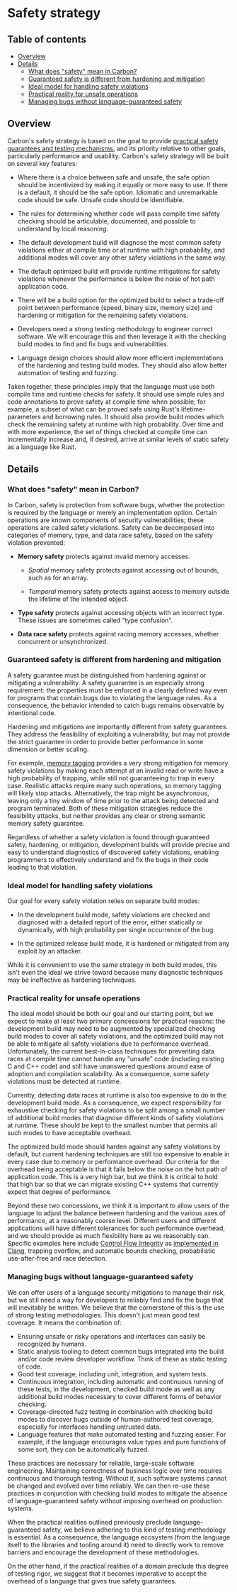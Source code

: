 # Safety strategy

<!--
Part of the Carbon Language project, under the Apache License v2.0 with LLVM
Exceptions. See /LICENSE for license information.
SPDX-License-Identifier: Apache-2.0 WITH LLVM-exception
-->

## Table of contents

<!-- toc -->

-   [Overview](#overview)
-   [Details](#details)
    -   [What does "safety" mean in Carbon?](#what-does-safety-mean-in-carbon)
    -   [Guaranteed safety is different from hardening and mitigation](#guaranteed-safety-is-different-from-hardening-and-mitigation)
    -   [Ideal model for handling safety violations](#ideal-model-for-handling-safety-violations)
    -   [Practical reality for unsafe operations](#practical-reality-for-unsafe-operations)
    -   [Managing bugs without language-guaranteed safety](#managing-bugs-without-language-guaranteed-safety)

<!-- tocstop -->

## Overview

Carbon's safety strategy is based on the goal to provide
[practical safety guarantees and testing mechanisms](../goals.md#practical-safety-guarantees-and-testing-mechanisms),
and its priority relative to other goals, particularly performance and
usability. Carbon's safety strategy will be built on several key features:

-   Where there is a choice between safe and unsafe, the safe option should be
    incentivized by making it equally or more easy to use. If there is a
    default, it should be the safe option. Idiomatic and unremarkable code
    should be safe. Unsafe code should be identifiable.

-   The rules for determining whether code will pass compile time safety
    checking should be articulable, documented, and possible to understand by
    local reasoning.

-   The default development build will diagnose the most common safety
    violations either at compile time or at runtime with high probability, and
    additional modes will cover any other safety violations in the same way.

-   The default optimized build will provide runtime mitigations for safety
    violations whenever the performance is below the noise of hot path
    application code.

-   There will be a build option for the optimized build to select a trade-off
    point between performance (speed, binary size, memory size) and hardening or
    mitigation for the remaining safety violations.

-   Developers need a strong testing methodology to engineer correct software.
    We will encourage this and then leverage it with the checking build modes to
    find and fix bugs and vulnerabilities.

-   Language design choices should allow more efficient implementations of the
    hardening and testing build modes. They should also allow better automation
    of testing and fuzzing.

Taken together, these principles imply that the language must use both compile
time and runtime checks for safety. It should use simple rules and code
annotations to prove safety at compile time when possible; for example, a subset
of what can be proved safe using Rust's lifetime-parameters and borrowing rules.
It should also provide build modes which check the remaining safety at runtime
with high probability. Over time and with more experience, the set of things
checked at compile time can incrementally increase and, if desired, arrive at
similar levels of static safety as a language like Rust.

## Details

### What does "safety" mean in Carbon?

In Carbon, safety is protection from software bugs, whether the protection is
required by the language or merely an implementation option. Certain operations
are known components of security vulnerabilities; these operations are called
safety violations. Safety can be decomposed into categories of memory, type, and
data race safety, based on the safety violation prevented:

-   **Memory safety** protects against invalid memory accesses.

    -   _Spatial_ memory safety protects against accessing out of bounds, such
        as for an array.

    -   _Temporal_ memory safety protects against access to memory outside the
        lifetime of the intended object.

-   **Type safety** protects against accessing objects with an incorrect type.
    These issues are sometimes called "type confusion".

-   **Data race safety** protects against racing memory accesses, whether
    concurrent or unsynchronized.

### Guaranteed safety is different from hardening and mitigation

A safety guarantee must be distinguished from hardening against or mitigating a
vulnerability. A safety guarantee is an especially strong requirement: the
properties must be enforced in a clearly defined way even for programs that
contain bugs due to violating the language rules. As a consequence, the behavior
intended to catch bugs remains observable by intentional code.

Hardening and mitigations are importantly different from safety guarantees. They
address the feasibility of exploiting a vulnerability, but may not provide the
strict guarantee in order to provide better performance in some dimension or
better scaling.

For example,
[memory tagging](https://llvm.org/devmtg/2018-10/slides/Serebryany-Stepanov-Tsyrklevich-Memory-Tagging-Slides-LLVM-2018.pdf)
provides a very strong mitigation for memory safety violations by making each
attempt at an invalid read or write have a high probability of trapping, while
still not guaranteeing to trap in every case. Realistic attacks require many
such operations, so memory tagging will likely stop attacks. Alternatively, the
trap might be asynchronous, leaving only a tiny window of time prior to the
attack being detected and program terminated. Both of these mitigation
strategies reduce the feasibility attacks, but neither provides any clear or
strong semantic memory safety guarantee.

Regardless of whether a safety violation is found through guaranteed safety,
hardening, or mitigation, development builds will provide precise and easy to
understand diagnostics of discovered safety violations, enabling programmers to
effectively understand and fix the bugs in their code leading to that violation.

### Ideal model for handling safety violations

Our goal for every safety violation relies on separate build modes:

-   In the development build mode, safety violations are checked and diagnosed
    with a detailed report of the error, either statically or dynamically, with
    high probability per single occurrence of the bug.

-   In the optimized release build mode, it is hardened or mitigated from any
    exploit by an attacker.

While it is convenient to use the same strategy in both build modes, this isn't
even the ideal we strive toward because many diagnostic techniques may be
ineffective as hardening techniques.

### Practical reality for unsafe operations

The ideal model should be both our goal and our starting point, but we expect to
make at least two primary concessions for practical reasons: the development
build may need to be augmented by specialized checking build modes to cover all
safety violations, and the optimized build may not be able to mitigate all
safety violations due to performance overhead. Unfortunately, the current
best-in-class techniques for preventing data races at compile time cannot handle
any "unsafe" code (including existing C and C++ code) and still have unanswered
questions around ease of adoption and compilation scalability. As a consequence,
some safety violations must be detected at runtime.

Currently, detecting data races at runtime is also too expensive to do in the
development build mode. As a consequence, we expect responsibility for
exhaustive checking for safety violations to be split among a small number of
additional build modes that diagnose different kinds of safety violations at
runtime. These should be kept to the smallest number that permits all such modes
to have acceptable overhead.

The optimized build mode should harden against any safety violations by default,
but current hardening techniques are still too expensive to enable in every case
due to memory or performance overhead. Our criteria for the overhead being
acceptable is that it falls below the noise on the hot path of application code.
This is a very high bar, but we think it is critical to hold that high bar so
that we can migrate existing C++ systems that currently expect that degree of
performance.

Beyond these two concessions, we think it is important to allow users of the
language to adjust the balance between hardening and the various axes of
performance, at a reasonably coarse level. Different users and different
applications will have different tolerances for such performance overhead, and
we should provide as much flexibility here as we reasonably can. Specific
examples here include
[Control Flow Integrity](https://en.wikipedia.org/wiki/Control-flow_integrity)
as [implemented in Clang](http://clang.llvm.org/docs/ControlFlowIntegrity.html),
trapping overflow, and automatic bounds checking, probabilistic use-after-free
and race detection.

### Managing bugs without language-guaranteed safety

We can offer users of a language security mitigations to manage their risk, but
we still need a way for developers to reliably find and fix the bugs that will
inevitably be written. We believe that the cornerstone of this is the use of
strong testing methodologies. This doesn't just mean good test coverage. It
means the combination of:

-   Ensuring unsafe or risky operations and interfaces can easily be recognized
    by humans.
-   Static analysis tooling to detect common bugs integrated into the build
    and/or code review developer workflow. Think of these as static testing of
    code.
-   Good test coverage, including unit, integration, and system tests.
-   Continuous integration, including automatic and continuous running of these
    tests, in the development, checked build mode as well as any additional
    build modes necessary to cover different forms of behavior checking.
-   Coverage-directed fuzz testing in combination with checking build modes to
    discover bugs outside of human-authored test coverage, especially for
    interfaces handling untrusted data.
-   Language features that make automated testing and fuzzing easier. For
    example, if the language encourages value types and pure functions of some
    sort, they can be automatically fuzzed.

These practices are necessary for reliable, large-scale software engineering.
Maintaining correctness of business logic over time requires continuous and
thorough testing. Without it, such software systems cannot be changed and
evolved over time reliably. We can then re-use these practices in conjunction
with checking build modes to mitigate the absence of language-guaranteed safety
without imposing overhead on production systems.

When the practical realities outlined previously preclude language-guaranteed
safety, we believe adhering to this kind of testing methodology is essential. As
a consequence, the language ecosystem (from the language itself to the libraries
and tooling around it) need to directly work to remove barriers and encourage
the development of these methodologies.

On the other hand, if the practical realities of a domain preclude this degree
of testing rigor, we suggest that it becomes imperative to accept the overhead
of a language that gives true safety guarantees.
